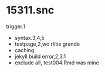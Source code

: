# 15311.snc
trigger.1
- syntax.3,4,5
- testpage,2,wo rlibs grande
- caching
- jekyll build error,2,3.1
- exclude all, test004.Rmd was mine